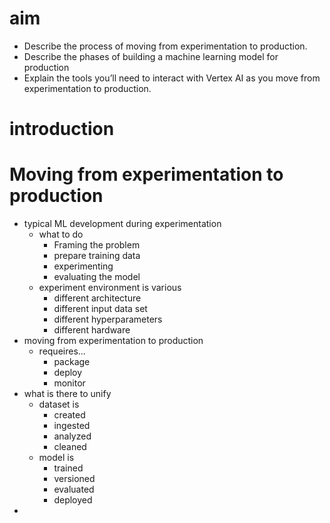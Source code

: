 # aim  
- Describe the process of moving from experimentation to production.
- Describe the phases of building a machine learning model for production
- Explain the tools you’ll need to interact with Vertex AI as you move from experimentation to production.
# introduction  
# Moving from experimentation to production  
- typical ML development during experimentation  
  - what to do
    - Framing the problem
    - prepare training data
    - experimenting
    - evaluating the model
  - experiment environment is various
    - different architecture
    - different input data set
    - different hyperparameters
    - different hardware
- moving from experimentation to production  
  - requeires...
    - package
    - deploy
    - monitor
- what is there to unify
  - dataset is 
    - created
    - ingested
    - analyzed
    - cleaned
  - model is
    - trained
    - versioned
    - evaluated
    - deployed
- 
